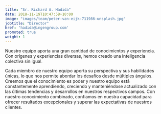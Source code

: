 ```yaml
---
title: "Sr. Richard A. Hadida"
date: 2018-11-19T10:47:58+10:00
image: "images/team/peter-van-eijk-711986-unsplash.jpg"
jobtitle: "Director"
href: 'hadida@ingengroup.com'
promoted: true
weight: 1
---
```


Nuestro equipo aporta una gran cantidad de conocimientos y experiencia. Con orígenes y experiencias diversas, hemos creado una inteligencia colectiva sin igual.

Cada miembro de nuestro equipo aporta su perspectiva y sus habilidades únicas, lo que nos permite abordar los desafíos desde múltiples ángulos. Creemos que el conocimiento es poder y nuestro equipo está constantemente aprendiendo, creciendo y manteniéndose actualizado con las últimas tendencias y desarrollos en nuestros respectivos campos. Con nuestro conocimiento combinado, confiamos en nuestra capacidad para ofrecer resultados excepcionales y superar las expectativas de nuestros clientes.